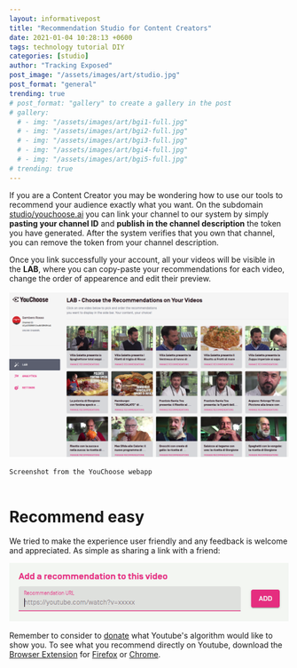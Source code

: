 ```yaml
---
layout: informativepost
title: "Recommendation Studio for Content Creators"
date: 2021-01-04 10:28:13 +0600
tags: technology tutorial DIY
categories: [studio]
author: "Tracking Exposed"
post_image: "/assets/images/art/studio.jpg"
post_format: "general"
trending: true
# post_format: "gallery" to create a gallery in the post
# gallery:
  # - img: "/assets/images/art/bgi1-full.jpg"
  # - img: "/assets/images/art/bgi2-full.jpg"
  # - img: "/assets/images/art/bgi3-full.jpg"
  # - img: "/assets/images/art/bgi4-full.jpg"
  # - img: "/assets/images/art/bgi5-full.jpg"
# trending: true
---
```



If you are a Content Creator you may be wondering how to use our tools to recommend your audience exactly what you want. On the subdomain [studio/youchoose.ai][studio_url] you can link your channel to our system by simply <b>pasting your channel ID</b> and <b>publish in the channel description</b> the token you have generated. After the system verifies that you own that channel, you can remove the token from your channel description.

Once you link successfully your account, all your videos will be visible in the <b>LAB</b>, where you can copy-paste your recommendations for each video, change the order of appearence and edit their preview.
<br><br>
<img src="/assets/images/art/LAB.png" style="max-width: 100%; height: auto;" alt="screenshot from the webapp" />

`Screenshot from the YouChoose webapp`
<br><br>

# Recommend easy

We tried to make the experience user friendly and any feedback is welcome and appreciated. As simple as sharing a link with a friend:

<img src="/assets/images/art/recommend_url.gif" style="max-width: 100%; height: auto;" alt="screenshot from the webapp" />


Remember to consider to [donate][donate] what Youtube's algorithm would like to show you.
To see what you recommend directly on Youtube, download the [Browser Extension][addon] for [Firefox][addon-mozilla] or [Chrome][extension-chrome].

[donate]: /data_donation
[addon]: /addon
[studio_url]: https://studio.youchoose.ai/
[addon-mozilla]: https://addons.mozilla.org/en-US/firefox/addon/youchoose-ai/
[extension-chrome]: https://chrome.google.com/webstore/detail/youchooseai/lgmednoogihobpaccmabclghbmjiidkh


<!-- {% highlight ruby %} this is to highlight code in monospaced
def print_hi(name)
  puts "Hi, #{name}"
end
print_hi('Tom')
#=> prints 'Hi, Tom' to STDOUT.
{% endhighlight %}
-->
